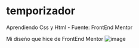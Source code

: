 # temporizador
Aprendiendo Css y Html - Fuente: FrontEnd Mentor 

Mi diseño que hice de FrontEnd Mentor
![image](https://user-images.githubusercontent.com/66961947/107104132-5a4ff900-67ee-11eb-9bf7-f4222d9cecae.png)

